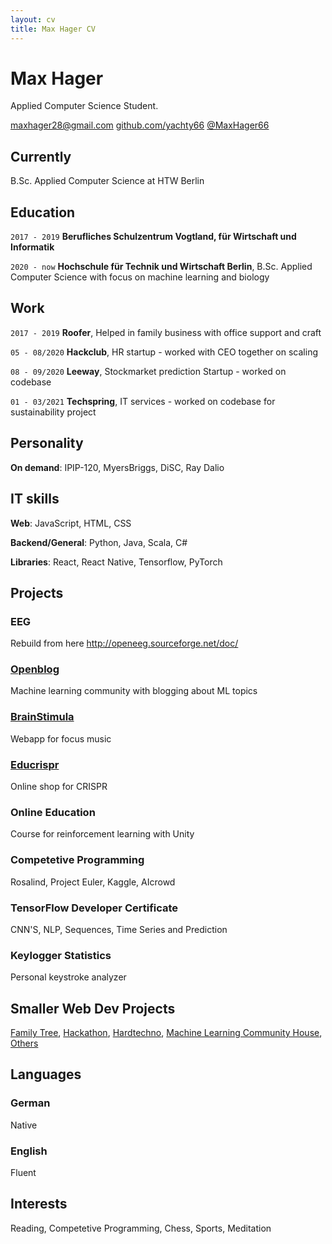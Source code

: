 ```yaml
---
layout: cv
title: Max Hager CV
---
```


# Max Hager


Applied Computer Science Student.

<div id="webaddress">
    <a href = "mailto: maxhager28@gmail.com">maxhager28@gmail.com</a>
    <a href="https://github.com/yachty66">github.com/yachty66</a>
    <a href="https://twitter.com/MaxHager66">@MaxHager66</a>
</div>

## Currently

B.Sc. Applied Computer Science at HTW Berlin

## Education

`2017 - 2019`
**Berufliches Schulzentrum Vogtland, für Wirtschaft und Informatik**

`2020 - now`
**Hochschule für Technik und Wirtschaft Berlin**, 
B.Sc. Applied Computer Science with focus on machine learning and biology

## Work

`2017 - 2019`
**Roofer**, Helped in family business with office support and craft

`05 - 08/2020`
**Hackclub**, HR startup - worked with CEO together on scaling

`08 - 09/2020`
**Leeway**, Stockmarket prediction Startup - worked on codebase

`01 - 03/2021`
**Techspring**, IT services - worked on codebase for sustainability project

## Personality

**On demand**: IPIP-120, MyersBriggs, DiSC, Ray Dalio

## IT skills

**Web**: JavaScript, HTML, CSS

**Backend/General**: Python, Java, Scala, C#

**Libraries**: React, React Native, Tensorflow, PyTorch

## Projects

### EEG

Rebuild from here http://openeeg.sourceforge.net/doc/

### [Openblog](https://www.openblog.ai/)

Machine learning community with blogging about ML topics

### [BrainStimula](https://www.brainstimula.com/)

Webapp for focus music

### [Educrispr](https://www.educrispr.com/)

Online shop for CRISPR

### Online Education

Course for reinforcement learning with Unity 

### Competetive Programming

Rosalind, Project Euler, Kaggle, AIcrowd

### TensorFlow Developer Certificate

CNN'S, NLP, Sequences, Time Series and Prediction

### Keylogger Statistics

Personal keystroke analyzer 

## Smaller Web Dev Projects

[Family Tree](https://www.meinel.world/), [Hackathon](https://www.techwizards.ai/), [Hardtechno](https://www.subatomicblack.com/), [Machine Learning Community House](https://www.intelligencehouse.org/), [Others](https://www.meinel-dach.com/)

## Languages 

### German 

Native

### English 

Fluent

## Interests

Reading, Competetive Programming, Chess, Sports, Meditation


